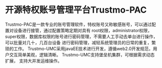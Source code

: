 # 开源特权账号管理平台Trustmo-PAC
Trustmo-PAC是一款专业的账号管理软件，特权账号又称敏感账号，可以通过配置对设备进行接管，通过配置策略定期对具有
root权限，administrator权限，super权限，数据库权限的账号进行密码管理，不需要人工手动去单台进行操作，可以批量对几十，几百台设备
进行密码管理，减轻系统管理员的日常的重复，繁琐的工作。
Trustmo-UMC采用javaEE技术进行开发，遵循web2.0开发规范，用户交互简单美观，逻辑清晰。 Trustmo-UMC支持堡垒机集群，可根据需求动态扩展，
支持大并发运维操作。